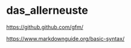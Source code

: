 # das_allerneuste


https://github.github.com/gfm/

https://www.markdownguide.org/basic-syntax/












